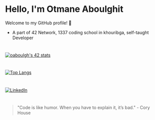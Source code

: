 # Hello, I'm Otmane Aboulghit

Welcome to my GitHub profile! 👋


- A part of 42 Network, 1337 coding school in khouribga, self-taught Developer
#
[![oaboulgh's 42 stats](https://badge.mediaplus.ma/binary/oaboulgh)](https://github.com/oakoudad/badge42)
#
[![Top Langs](https://github-readme-stats.vercel.app/api/top-langs/?username=otmane222&layout=compact)](https://github.com/anuraghazra/github-readme-stats)

#
[![LinkedIn](https://img.shields.io/badge/LinkedIn-Connect-blue)](https://www.linkedin.com/in/otmane-aboulghit-46493a1b4/)

#
> "Code is like humor. When you have to explain it, it’s bad." - Cory House
